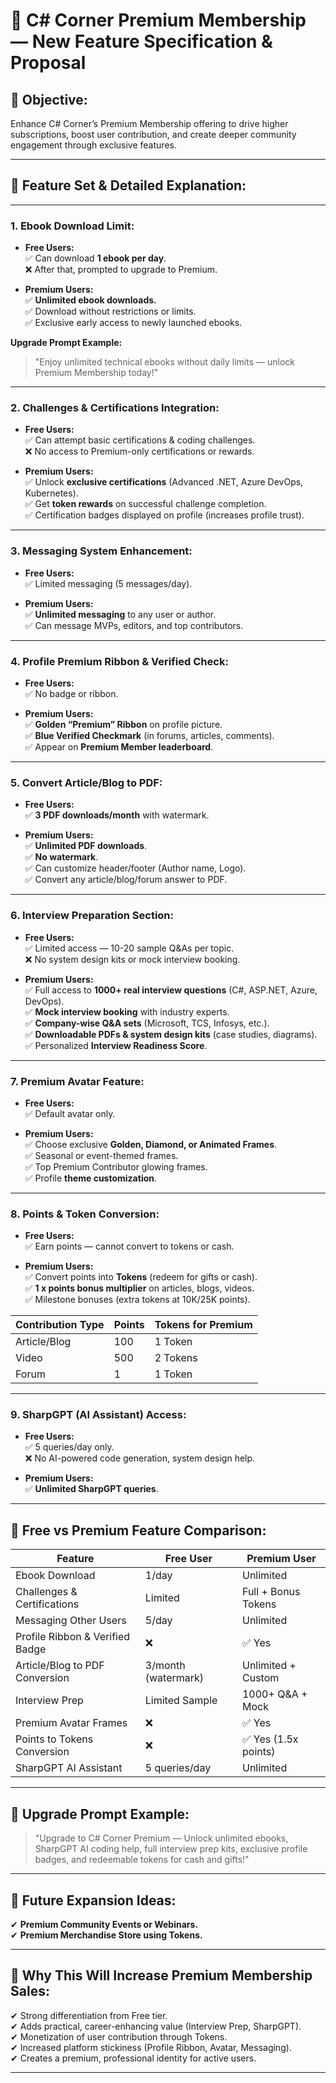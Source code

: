 # 🚀 C# Corner Premium Membership — New Feature Specification & Proposal

## 🎯 **Objective:**

Enhance C# Corner’s Premium Membership offering to drive higher subscriptions, boost user contribution, and create deeper community engagement through exclusive features.

---

## 🔹 **Feature Set & Detailed Explanation:**

---

### **1. Ebook Download Limit:**

* **Free Users:** <br>
  ✅ Can download **1 ebook per day**. <br>
  ❌ After that, prompted to upgrade to Premium. <br>

* **Premium Users:** <br>
  ✅ **Unlimited ebook downloads.** <br>
  ✅ Download without restrictions or limits. <br>
  ✅ Exclusive early access to newly launched ebooks. <br>

**Upgrade Prompt Example:** <br>

> "Enjoy unlimited technical ebooks without daily limits — unlock Premium Membership today!"

---

### **2. Challenges & Certifications Integration:** <br>

* **Free Users:** <br>
  ✅ Can attempt basic certifications & coding challenges. <br>
  ❌ No access to Premium-only certifications or rewards. <br>
 
* **Premium Users:** <br>
  ✅ Unlock **exclusive certifications** (Advanced .NET, Azure DevOps, Kubernetes). <br>
  ✅ Get **token rewards** on successful challenge completion.  <br>
  ✅ Certification badges displayed on profile (increases profile trust). <br>

---

### **3. Messaging System Enhancement:** <br>

* **Free Users:** <br>
  ✅ Limited messaging (5 messages/day). <br>

* **Premium Users:** <br>
  ✅ **Unlimited messaging** to any user or author. <br>
  ✅ Can message MVPs, editors, and top contributors. <br>

---

### **4. Profile Premium Ribbon & Verified Check:** <br>

* **Free Users:** <br>
  ✅ No badge or ribbon. <br>

* **Premium Users:** <br>
  ✅ **Golden “Premium” Ribbon** on profile picture. <br>
  ✅ **Blue Verified Checkmark** (in forums, articles, comments). <br>
  ✅ Appear on **Premium Member leaderboard**. <br>

---

### **5. Convert Article/Blog to PDF:** <br>

* **Free Users:** <br>
  ✅ **3 PDF downloads/month** with watermark. <br>

* **Premium Users:** <br>
  ✅ **Unlimited PDF downloads**. <br>
  ✅ **No watermark**. <br>
  ✅ Can customize header/footer (Author name, Logo). <br>
  ✅ Convert any article/blog/forum answer to PDF. <br>

---

### **6. Interview Preparation Section:** <br>

* **Free Users:** <br>
  ✅ Limited access — 10-20 sample Q\&As per topic. <br>
  ❌ No system design kits or mock interview booking. <br>

* **Premium Users:** <br>
  ✅ Full access to **1000+ real interview questions** (C#, ASP.NET, Azure, DevOps). <br>
  ✅ **Mock interview booking** with industry experts. <br>
  ✅ **Company-wise Q\&A sets** (Microsoft, TCS, Infosys, etc.). <br>
  ✅ **Downloadable PDFs & system design kits** (case studies, diagrams). <br>
  ✅ Personalized **Interview Readiness Score**. <br>

---

### **7. Premium Avatar Feature:** <br>

* **Free Users:** <br>
  ✅ Default avatar only. <br>

* **Premium Users:** <br>
  ✅ Choose exclusive **Golden, Diamond, or Animated Frames**. <br>
  ✅ Seasonal or event-themed frames. <br>
  ✅ Top Premium Contributor glowing frames. <br>
  ✅ Profile **theme customization**. <br>

---

### **8. Points & Token Conversion:** <br>

* **Free Users:** <br>
  ✅ Earn points — cannot convert to tokens or cash. <br>

* **Premium Users:** <br>
  ✅ Convert points into **Tokens** (redeem for gifts or cash). <br>
  ✅ **1 x points bonus multiplier** on articles, blogs, videos. <br>
  ✅ Milestone bonuses (extra tokens at 10K/25K points). <br>

| Contribution Type | Points | Tokens for Premium |
| ----------------- | ------ | ------------------ |
| Article/Blog      | 100    | 1 Token            |
| Video             | 500    | 2 Tokens           |
| Forum             | 1      | 1 Token            |

---

### **9. SharpGPT (AI Assistant) Access:** <br>

* **Free Users:** <br>
  ✅ 5 queries/day only. <br>
  ❌ No AI-powered code generation, system design help. <br>

* **Premium Users:** <br>
  ✅ **Unlimited SharpGPT queries**. <br>

---

## 🔹 **Free vs Premium Feature Comparison:** <br>

| Feature                         | Free User           | Premium User        |
| ------------------------------- | ------------------- | ------------------- |
| Ebook Download                  | 1/day               | Unlimited           |
| Challenges & Certifications     | Limited             | Full + Bonus Tokens |
| Messaging Other Users           | 5/day               | Unlimited           |
| Profile Ribbon & Verified Badge | ❌                  | ✅ Yes               |
| Article/Blog to PDF Conversion  | 3/month (watermark) | Unlimited + Custom  |
| Interview Prep                  | Limited Sample      | 1000+ Q\&A + Mock   |
| Premium Avatar Frames           | ❌                   | ✅ Yes               |
| Points to Tokens Conversion     | ❌                   | ✅ Yes (1.5x points) |
| SharpGPT AI Assistant           | 5 queries/day       | Unlimited           |

---

## 🔹 **Upgrade Prompt Example:** <br>

> "Upgrade to C# Corner Premium — Unlock unlimited ebooks, SharpGPT AI coding help, full interview prep kits, exclusive profile badges, and redeemable tokens for cash and gifts!" <br>

---

## 🔹 **Future Expansion Ideas:** <br>

✔ **Premium Community Events or Webinars.** <br>
✔ **Premium Merchandise Store using Tokens.** <br>

---

## 🔹 **Why This Will Increase Premium Membership Sales:** <br>

✔ Strong differentiation from Free tier. <br>
✔ Adds practical, career-enhancing value (Interview Prep, SharpGPT). <br>
✔ Monetization of user contribution through Tokens. <br>
✔ Increased platform stickiness (Profile Ribbon, Avatar, Messaging). <br>
✔ Creates a premium, professional identity for active users. <br>

---




